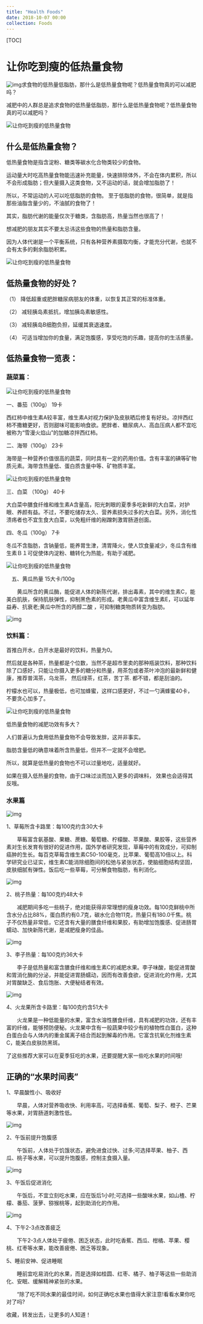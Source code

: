 ```yaml
---
title: "Health Foods"
date: 2018-10-07 00:00
collection: Foods
---
```


[TOC]

# 让你吃到瘦的低热量食物 #

![img](https://tvax4.sinaimg.cn/crop.39.0.407.407.50/005GabdQly1fi6jh2mylij30dr0drjsn.jpg)求食物的低热量低脂肪，那什么是低热量食物呢？低热量食物真的可以减肥吗？



减肥中的人群总是追求食物的低热量低脂肪，那什么是低热量食物呢？低热量食物真的可以减肥吗？

![让你吃到瘦的低热量食物](https://r.sinaimg.cn/large/article/330e0683ed7c49824c75a21bc2cca27e)

## **什么是低热量食物？** ##

低热量食物是指含淀粉、糖类等碳水化合物类较少的食物。

运动量大时吃高热量食物能迅速补充能量，快速排除体外，不会在体内累积，所以不会形成脂肪；但大量摄入这类食物，又不运动的话，就会增加脂肪了！

所以，不常运动的人可以吃低脂肪的食物。 至于低脂肪的食物，很简单，就是指那些油脂含量少的，不油腻的食物了！

其实，脂肪代谢的能量仅次于糖类，含脂肪高，热量当然也很高了！

想减肥的朋友其实不要太忌讳这些食物的热量和脂肪含量。

因为人体代谢是一个平衡系统，只有各种营养素摄取均衡，才能充分代谢，也就不会有太多的剩余脂肪积累。

![让你吃到瘦的低热量食物](https://r.sinaimg.cn/large/article/f98aa7168c7d5a3bc823b60e5bcbf762)

## **低热量食物的好处？** ##

（1） 降低超重或肥胖糖尿病朋友的体重，以恢复其正常的标准体重。

（2） 减轻胰岛素抵抗，增加胰岛素敏感性。

（3） 减轻胰岛B细胞负担，延缓其衰退速度。

（4） 可适当增加你的食量，满足饱腹感，享受吃饱的乐趣，提高你的生活质量。

## **低热量食物一览表：**

### **蔬菜篇**： ###

![让你吃到瘦的低热量食物](https://r.sinaimg.cn/large/article/52c00f3782a6a061d846c56eb85f0551)

一、番茄（100g） 19卡

西红柿中维生素A较丰富，维生素A对视力保护及皮肤晒后修复有好处。凉拌西红柿不撒糖更好，否则甜味可能影响食欲。肥胖者、糖尿病人、高血压病人都不宜吃被称为“雪漫火焰山”的加糖凉拌西红柿。

二、海带（100g） 23卡

海带是一种营养价值很高的蔬菜，同时具有一定的药用价值。含有丰富的碘等矿物质元素。海带含热量低、蛋白质含量中等、矿物质丰富。

![让你吃到瘦的低热量食物](https://r.sinaimg.cn/large/article/e7a784ce041751967b6738612438c079)

三、白菜 （100g） 40卡

大白菜中膳食纤维和维生素A含量高，阳光刺眼的夏季多吃新鲜的大白菜，对护眼、养颜有益。不过，不要吃储存太久、营养素损失过多的大白菜。另外，消化性溃疡者也不宜生食大白菜，以免粗纤维的剐蹭刺激胃肠道创面。

四、冬瓜（100g） 7卡

冬瓜不含脂肪，含钠量低，能养胃生津，清胃降火，使人饮食量减少，冬瓜含有维生素Ｂ１可促使体内淀粉、糖转化为热能，有助于减肥。

![让你吃到瘦的低热量食物](https://r.sinaimg.cn/large/article/680f822be593d2a371c172a77377eb24)

　五、黄瓜热量 15大卡/100g

　　黄瓜所含的黄瓜酶，能促进人体的新陈代谢，排出毒素，其中的维生素C，能美白肌肤，保持肌肤弹性，抑制黑色素的形成。老黄瓜中富含维生素E，可以延年益寿、抗衰老;黄瓜中所含的丙醇二酸 ，可抑制糖类物质转变为脂肪。



![img](https://r.sinaimg.cn/large/article/ed830266e2c4dc209be0b3e6e272720f)



### **饮料篇**： ###

首推白开水，白开水是最好的饮料，热量为0。

然后就是各种茶，热量都是个位数，当然不是超市里卖的那种瓶装饮料，那种饮料除了口感好，只能让你摄入更多的糖分和热量，用茶包或者茶叶冲泡的最新鲜和健康，推荐普洱茶，乌龙茶， 然后绿茶，红茶，苦丁茶. 都不错，都是刮油的。

柠檬水也可以，热量极低，也可加蜂蜜，这样口感更好，不过一勺满蜂蜜40卡，不要贪心加多了。

![让你吃到瘦的低热量食物](https://r.sinaimg.cn/large/article/2358b40722f0c526eca7db10e27b43d7)

低热量食物的减肥功效有多大？

人们普遍认为食用低热量食物不会导致发胖，这并非事实。

脂肪含量低的确意味着所含热量低，但并不一定就不会增肥。

所以，就算是低热量的食物也不可以过量地吃，适量就好。

如果在摄入低热量的食物，由于口味过淡而加入更多的调味料， 效果也会适得其反哦。

### **水果篇** ###

![img](https://r.sinaimg.cn/large/article/1da0f04eba4c33841a3c4021e62db20a)

1、草莓所含卡路里：每100克约含30大卡

　　草莓富含氨基酸、果糖、蔗糖、葡萄糖、柠檬酸、苹果酸、果胶等，这些营养素对生长发育有很好的促进作用，国外学者研究发现，草莓中的有效成分，可抑制癌肿的生长。每百克草莓含维生素C50-100毫克，比苹果、葡萄高10倍以上。科学研究业已证实，维生素C能消除细胞间的松弛与紧张状态，使脑细胞结构坚固，皮肤细腻有弹性。饭后吃一些草莓，可分解食物脂肪，有利消化。

![img](https://r.sinaimg.cn/large/article/d0af707fec96881ebf3d7251e2794c8a)

2、桃子热量：每100克约48大卡

　　减肥期间多吃一些桃子，绝对能获得非常理想的瘦身功效。每100克鲜桃中所含水分占比88%，蛋白质约有0.7克，碳水化合物11克，热量只有180.0千焦。桃子不仅热量非常低，它还含有大量的膳食纤维和果胶，有助增加饱腹感、促进肠胃蠕动、加快新陈代谢，是减肥瘦身的佳品。

![img](https://r.sinaimg.cn/large/article/755593fe1b887b7298adb0bfd566e154)

3、李子热量：每100克约36大卡

　　李子是低热量和富含膳食纤维和维生素C的减肥水果。李子味酸，能促进胃酸和胃消化酶的分泌，并能促进胃肠蠕动，因而有改善食欲，促进消化的作用，尤其对胃酸缺乏、食后饱胀、大便秘结者有效。

![img](https://r.sinaimg.cn/large/article/fc6afaef9ed2da793c01ddd39581765b)

4、火龙果所含卡路里：每100克约含51大卡

　　火龙果是一种低能量的水果，富含水溶性膳食纤维，具有减肥的功效，还有丰富的纤维，能够预防便秘。火龙果中含有一般蔬果中较少有的植物性白蛋白，这种白蛋白会与人体内的重金属离子结合而起到解毒的作用。它富含抗氧化剂维生素C，能美白皮肤防黑斑。

了这些推荐大家可以在夏季狂吃的水果，还要提醒大家一些吃水果的时间哦!

## **正确的“水果时间表”**

1、早晨酸性小、吸收好

　　早晨，人体对营养吸收快、利用率高，可选择香蕉、葡萄、梨子、橙子、芒果等水果，对胃肠道刺激性低。

![img](https://r.sinaimg.cn/large/article/375ad21df1f9b0ceff6e86bd9d6a587b)

2、午饭前提升饱腹感

　　午饭前，人体处于饥饿状态，避免进食过快、过多;可选择苹果、柚子、西瓜、桃子等水果，可以提升饱腹感，控制主食摄入量。

![img](https://r.sinaimg.cn/large/article/3f824d562b43750374ddf3fef68abe22)

3、午饭后促进消化

　　午饭后，不宜立刻吃水果，应在饭后1小时;可选择一些酸味水果，如山楂、柠檬、番茄、菠萝、猕猴桃等，起到助消化的作用。

![img](https://r.sinaimg.cn/large/article/44eac53c57f11f4f3d5712d9d8d44bc7)

4、下午2-3点改善疲乏

　　下午2-3点人体处于疲倦、困乏状态，此时吃香蕉、西瓜、柑橘、苹果、樱桃、红枣等水果，能改善疲倦、困乏等现象。

5、睡前安神、促进睡眠

　　睡前宜吃易消化的水果，而是选择如桂圆、红枣、橘子、柚子等这些一些助消化、安眠、缓解精神紧张的水果。

　　“除了吃不同水果的最佳时间，如何正确吃水果也值得大家注意!看看水果你吃对了吗?

收藏，转发出去，让更多的人知道！
